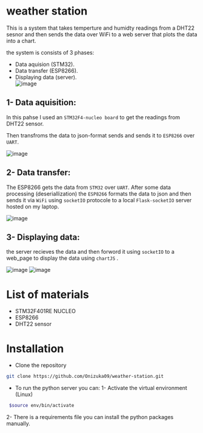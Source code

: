 # weather station 

This is a system that takes temperture and humidty readings from a DHT22 sesnor and then sends the data  over WiFi to a web server that plots the data into a chart.

the system is consists of 3 phases:
- Data aquision (STM32). 
- Data transfer (ESP8266).
- Displaying data (server).  
![image](images/pic1.jpg)
## 1- Data aquisition: 
In this pahse I used an ```STM32F4-nucleo board``` to get the readings from DHT22 sensor. 

Then transfroms the data to json-format
 sends and sends it to ```ESP8266``` over ```UART```. 
 
![image](images/pic2.jpg)
## 2- Data transfer:
The ESP8266 gets the data from ```STM32``` over ```UART```. 
 After some data processing (deseriallization) the ```ESP8266``` formats the data to json and then sends it via ```WiFi``` using ```socketIO``` protocole to a local ```Flask-socketIO``` server hosted on my laptop.   
 
![image](images/pic3.jpg) 
## 3- Displaying data:
the server recieves the data and then forword it using ```socketIO``` to a web_page to display the data using ```chartJS``` .

![image](images/pic4.png) 
![image](images/pic5.png)
# List of materials 
- STM32F401RE NUCLEO  
- ESP8266 
- DHT22 sensor


# Installation 
- Clone the repository 
```bash 
git clone https://github.com/Onizuka09/weather-station.git
``` 

- To run the python server you can:
 1- Activate the virtual environment (Linux)
```bash 
 $source env/bin/activate     
```    
 2- There is a requirements file you can install the python packages manually.     

